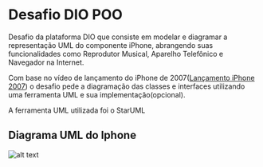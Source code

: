 # Desafio DIO POO
Desafio da plataforma DIO que consiste em modelar e diagramar a representação UML do componente iPhone, abrangendo suas funcionalidades como Reprodutor Musical, Aparelho Telefônico e Navegador na Internet.

Com base no vídeo de lançamento do iPhone de 2007([Lançamento iPhone 2007](https://www.youtube.com/watch?v=9ou608QQRq8)) o desafio pede a diagramação das classes e interfaces utilizando uma ferramenta UML e sua implementação(opcional).


A ferramenta UML utilizada foi o StarUML 

## Diagrama UML do Iphone

![alt text]("C:\Users\emily\OneDrive\Documentos\#PROJETO_DIO\Desafios\Desafio_POO\Desafio_UML_Iphone\Diagrama_UML_Iphone.jpg")


